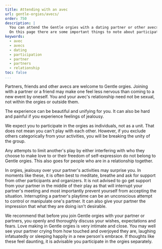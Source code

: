 ```yaml
---
title: Attending with an avec
url: gentle-orgies/avecs/
order: 750
description: |
  You can attend the Gentle orgies with a dating partner or other avecs.
  On this page there are some important things to note about participating with someone else. 
keywords:
  - avec
  - avecs
  - dating
  - participation
  - partner
  - partners
  - relationship
toc: false
...
```


Partners, friends and other avecs are welcome to Gentle orgies.
Joining with a partner or a friend may make one feel less nervous than coming to a new event by oneself. 
You and your avec's relationship need not be sexual, not within the orgies or outside them. 

The experience can be beautiful and unifying for you.
It can also be hard and painful if you experience feelings of jealousy.

We expect you to participate in the orgies as individuals, not as a unit.
That does not mean you can't play with each other.
However, if you exclude others categorically from your activities, you will be breaking the unity of the group.

Any attempts to limit another's play by either interfering with who they choose to make love to or their freedom of self-expression do not belong to Gentle orgies.
This also goes for people who are in a relationship together.

In orgies, jealousy over your partner's activities may surprise you.
In moments like these, it is often best to meditate, breathe and ask for support from other participants and organizers.
It is not advised to go get support from your partner in the middle of their play as that will interrupt your partner's meeting and most importantly prevent yourself from accepting the situation.
Interrupting a partner's playtime can be an unconscious attempt to control or manipulate one's partner.
It can also give your partner the impression that what they are doing isn't desirable. 

We recommend that before you join Gentle orgies with your partner or partners, you openly and thoroughly discuss your wishes, expectations and fears.
Love making in Gentle orgies is very intimate and close. 
You may well see your partner crying from how touched and overjoyed they are, laughing infatuatedly or sleeping happily in a new person's embrace.
If thoughts like these feel daunting, it is advisable you participate in the orgies separately.
